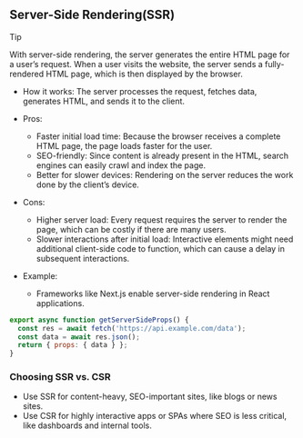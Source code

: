 ## Server-Side Rendering(SSR)

>[!TIP]
>With server-side rendering, the server generates the entire HTML page for a user’s request. When a user visits the website, the server sends a fully-rendered HTML page, which is then displayed by the browser.

- How it works: The server processes the request, fetches data, generates HTML, and sends it to the client.
- Pros:
  - Faster initial load time: Because the browser receives a complete HTML page, the page loads faster for the user.
  - SEO-friendly: Since content is already present in the HTML, search engines can easily crawl and index the page.
  - Better for slower devices: Rendering on the server reduces the work done by the client’s device.
- Cons:
  - Higher server load: Every request requires the server to render the page, which can be costly if there are many users.
  - Slower interactions after initial load: Interactive elements might need additional client-side code to function, which can cause a delay in subsequent interactions.

- Example:
  - Frameworks like Next.js enable server-side rendering in React applications.
```javascript
export async function getServerSideProps() {
  const res = await fetch('https://api.example.com/data');
  const data = await res.json();
  return { props: { data } };
}
```

### Choosing SSR vs. CSR
- Use SSR for content-heavy, SEO-important sites, like blogs or news sites.
- Use CSR for highly interactive apps or SPAs where SEO is less critical, like dashboards and internal tools.

